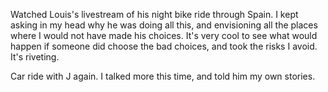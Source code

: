 Watched Louis's livestream of his night bike ride through Spain. I kept asking in my head why he was doing all this, and envisioning all the places where I would not have made his choices. It's very cool to see what would happen if someone did choose the bad choices, and took the risks I avoid. It's riveting.

Car ride with J again. I talked more this time, and told him my own stories.
